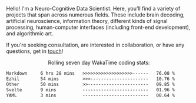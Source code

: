 Hello! I'm a Neuro-Cognitive Data Scientist. Here, you'll find a variety of projects that span across numerous fields. These include brain decoding, artificial neuroscience, information theory, different kinds of signal processing, human-computer interfaces (including front-end development), and algorithmic art. 

If you're seeking consultation, are interested in collaboration, or have any questions, get in <a href='mailto:desk@syrkis.com?subject=Getting%20in%20touch'>touch</a>!

<p align="center">Rolling seven day WakaTime coding stats:</p>
<!--START_SECTION:waka-->

```txt
Markdown     6 hrs 28 mins   >>>>>>>>>>>>>>>>>>>------   76.08 %
Ezhil        54 mins         >>>----------------------   10.76 %
Other        50 mins         >>-----------------------   09.85 %
Svelte       9 mins          -------------------------   01.96 %
YAML         3 mins          -------------------------   00.64 %
```

<!--END_SECTION:waka-->
